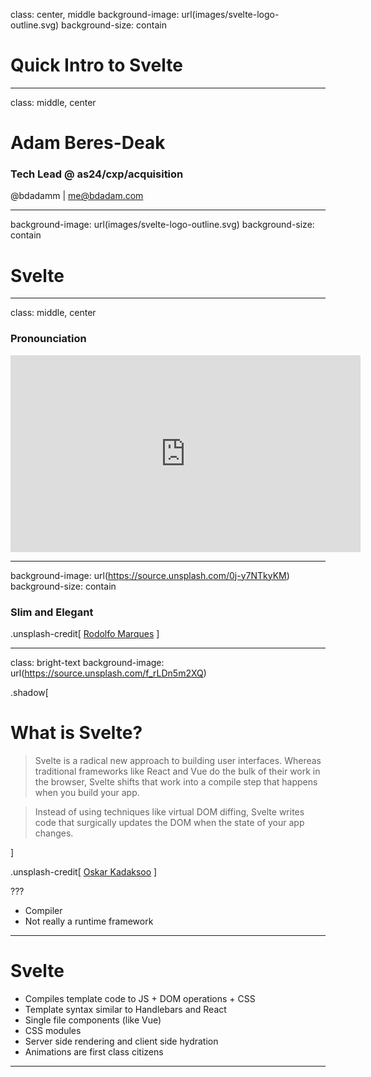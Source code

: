 class: center, middle
background-image: url(images/svelte-logo-outline.svg)
background-size: contain

# Quick Intro to Svelte

---

class: middle, center

# Adam Beres-Deak

### Tech Lead @ as24/cxp/acquisition

@bdadamm | me@bdadam.com

---

background-image: url(images/svelte-logo-outline.svg)
background-size: contain

# Svelte

---

class: middle, center

### Pronounciation

<iframe width="560" height="315" src="https://www.youtube.com/embed/PaOzcDCaSu0" frameborder="0" allow="encrypted-media" allowfullscreen></iframe>

---

background-image: url(https://source.unsplash.com/0j-y7NTkyKM)
background-size: contain

### Slim and Elegant

.unsplash-credit[
<a href="https://unsplash.com/photos/0j-y7NTkyKM" target="_blank" rel="noopener noreferrer">Rodolfo Marques</a>
]

---

class: bright-text
background-image: url(https://source.unsplash.com/f_rLDn5m2XQ)

.shadow[

# What is Svelte?

> Svelte is a radical new approach to building user interfaces. Whereas traditional frameworks like React and Vue do the bulk of their work in the browser, Svelte shifts that work into a compile step that happens when you build your app.

> Instead of using techniques like virtual DOM diffing, Svelte writes code that surgically updates the DOM when the state of your app changes.

]

.unsplash-credit[
<a href="https://unsplash.com/photos/f_rLDn5m2XQ" target="_blank" rel="noopener noreferrer">Oskar Kadaksoo</a>
]

???

- Compiler
- Not really a runtime framework

---

# Svelte

- Compiles template code to JS + DOM operations + CSS
- Template syntax similar to Handlebars and React
- Single file components (like Vue)
- CSS modules
- Server side rendering and client side hydration
- Animations are first class citizens

---

<iframe data-src="https://svelte.dev/repl/9af3e3f3fe61495fb4d3a9f54f915057?version=3.16.4" width="100%" height="100%" style="border: 0;" frameborder="0"></iframe>

---

<iframe data-src="https://svelte.dev/repl/e430ad7e573445c6863533ee59c769d5?version=3.16.4" width="100%" height="100%" style="border: 0;" frameborder="0"></iframe>

---

<iframe data-src="https://svelte.dev/repl/bbb9a55be2f5495c8f57308416dcaf80?version=3.16.4" width="100%" height="100%" style="border: 0;" frameborder="0"></iframe>

---

<iframe data-src="https://svelte.dev/repl/7ef5be3bbeb8405ca223e8c4059f9f25?version=3.16.4" width="100%" height="100%" style="border: 0;" frameborder="0"></iframe>

---

<iframe data-src="https://svelte.dev/repl/bda01a8fd9a9477e8688f9e53ce53a3c?version=3.16.4" width="100%" height="100%" style="border: 0;" frameborder="0"></iframe>

---

<iframe data-src="https://svelte.dev/repl/62e3492acb344b929a57eccd00a77ebd?version=3.16.4" width="100%" height="100%" style="border: 0;" frameborder="0"></iframe>

---

## React

Next, Gatsby

## Vue

Nuxt, VuePress

## Svelte

Sapper

---

# Sapper

> The next small thing in web development, powered by Svelte

> Sapper is a framework for building high-performance universal web apps.

---

class: center, middle

# TypeScript Support

- Svelte was written in TypeScript
- TS can be used in `<script lang="ts"></script>` blocks
- HTML Templates are not typechecked yet

???

- Svelte is written in TS
- In templates some TS support

---

# Hello World Size

| Framework | Minified, non-gzipped size |
| :-------- | -------------------------: |
| Svelte    |                        3KB |
| React     |                      129KB |
